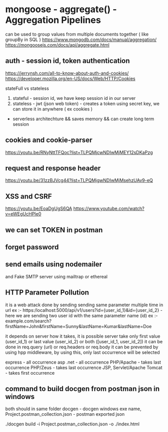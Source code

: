 # mongoose - aggregate() - Aggregation Pipelines

can be used to group values from multiple documents together ( like groupBy in SQL )
https://www.mongodb.com/docs/manual/aggregation/
https://mongoosejs.com/docs/api/aggregate.html

## auth - session id, token authentication

https://jerrynsh.com/all-to-know-about-auth-and-cookies/
https://developer.mozilla.org/en-US/docs/Web/HTTP/Cookies

stateFull vs stateless

1. stateful - session id, we have keep session id in our server
2. stateless - jwt (json web token) - creates a token using secret key, we can store it in anywhere ( ex cookies )

- serverless architechture && saves memory && can create long term session

## cookies and cookie-parser

https://youtu.be/RNyNttTFQoc?list=TLPQMjcwNDIwMjMEY12sDKaPzg

## request and response header

https://youtu.be/31zzBJVcg44?list=TLPQMjgwNDIwMjMsehzUAv9-eQ

## XSS and CSRF

https://youtu.be/EoaDgUgS6QA
https://www.youtube.com/watch?v=eWEgUcHPle0

## we can set TOKEN in postman

## forget password

## send emails using nodemailer

and Fake SMTP server using mailtrap or ethereal

## HTTP Parameter Pollution

it is a web attack done by sending sending same parameter multiple time in url
ex :- https:/localhost:5000/api/v1/users?id={user_id_1}&id={user_id_2} - here we are sending two user id with the same parameter name (id)
ex :- example.com/search?firstName=John&firstName=Sunny&lastName=Kumar&lastName=Doe

it depends on server how it takes, it is possible server take only first value (user_id_1) or last value (user_id_2) or both ([user_id_1, user_id_2])
it can be done in req.query (url) or req.headers or req.body
it can be prevented by using hpp middleware, by using this, only last occurrence will be selected

express - all occurrence
asp .net - all occurrence
PHP/Apache - takes last occurrence
PHP/Zeus - takes last occurrence
JSP, Servlet/Apache Tomcat - takes first occurrence

## command to build docgen from postman json in windows

both should in same folder
docgen - docgen windows exe name,
Project.postman_collection.json - postman exported json

./docgen build -i Project.postman_collection.json -o ./index.html

